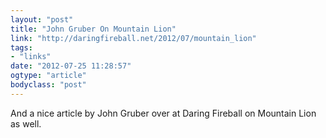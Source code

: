 ```yaml
---
layout: "post"
title: "John Gruber On Mountain Lion"
link: "http://daringfireball.net/2012/07/mountain_lion"
tags: 
- "links"
date: "2012-07-25 11:28:57"
ogtype: "article"
bodyclass: "post"
---
```


And a nice article by John Gruber over at Daring Fireball on Mountain Lion as well.